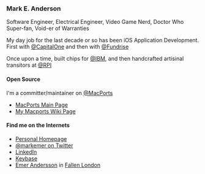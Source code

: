 ### Mark E. Anderson
Software Engineer, Electrical Engineer, Video Game Nerd, Doctor Who Super-fan, Void-er of Warranties

My day job for the last decade or so has been iOS Application Development.
First with [@CapitalOne](https://github.com/capitalone) and then with [@Fundrise](https://github.com/fundrise)

Once upon a time, built chips for [@IBM](https://github.com/IBM), and then handcrafted artisinal transitors at [@RPI](https://github.com/RPI)

#### Open Source
I'm a committer/maintainer on [@MacPorts](https://github.com/macports)
* [MacPorts Main Page](https://www.macports.org/)
* [My Macports Wiki Page](https://trac.macports.org/wiki/mark)

#### Find me on the Internets
* [Personal Homepage](http://www.emer.net)
* [@markemer on Twitter](https://www.twitter.com/markemer)
* [LinkedIn](https://www.linkedin.com/in/markemer)
* [Keybase](https://keybase.io/markemer)
* [Emer Andersson](https://www.fallenlondon.com/profile/Emer%20Andersson) in [Fallen London](https://www.fallenlondon.com)

